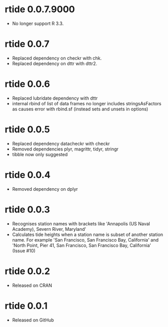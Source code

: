# rtide 0.0.7.9000

- No longer support R 3.3.


# rtide 0.0.7

- Replaced dependency on checkr with chk.
- Replaced dependency on dttr with dttr2.

# rtide 0.0.6

- Replaced lubridate dependency with dttr
- internal rbind of list of data frames no longer includes stringsAsFactors as causes error with rbind.sf (instead sets and unsets in options)

# rtide 0.0.5

- Replaced dependency datacheckr with checkr
- Removed dependencies plyr, magrittr, tidyr, stringr
- tibble now only suggested

# rtide 0.0.4

- Removed dependency on dplyr

# rtide 0.0.3

- Recognises station names with brackets like 'Annapolis (US Naval Academy), Severn River, Maryland'
- Calculates tide heights when a station name is subset of another station name.
For example 'San Francisco, San Francisco Bay, California' and 'North Point, Pier 41, San Francisco, San Francisco Bay, California' (Issue #10)

# rtide 0.0.2

- Released on CRAN

# rtide 0.0.1

- Released on GitHub
